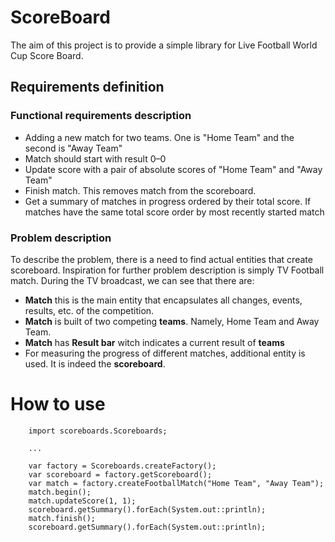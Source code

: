 # ScoreBoard
The aim of this project is to provide a simple library for Live Football World Cup Score Board.
## Requirements definition
### Functional requirements description
* Adding a new match for two teams. One is "Home Team" and the second is "Away Team"
* Match should start with result 0–0
* Update score with a pair of absolute scores of "Home Team" and "Away Team"
* Finish match. This removes match from the scoreboard.
* Get a summary of matches in progress ordered by their total score.
  If matches have the same total score order by most recently 
started match

### Problem description
To describe the problem, there is a need to find actual entities that create scoreboard.
Inspiration for further problem description is simply TV Football match. 
During the TV broadcast, we can see that there are:
* **Match** this is the main entity that encapsulates all changes, events, results, etc. of the competition.
* **Match** is built of two competing **teams**. Namely, Home Team and Away Team.
* **Match** has **Result bar** witch indicates a current result of **teams**
* For measuring the progress of different matches, additional entity is used. It is indeed the **scoreboard**.

# How to use
        import scoreboards.Scoreboards;

        ...

        var factory = Scoreboards.createFactory();
        var scoreboard = factory.getScoreboard();
        var match = factory.createFootballMatch("Home Team", "Away Team");
        match.begin();
        match.updateScore(1, 1);
        scoreboard.getSummary().forEach(System.out::println);
        match.finish();
        scoreboard.getSummary().forEach(System.out::println);
 
